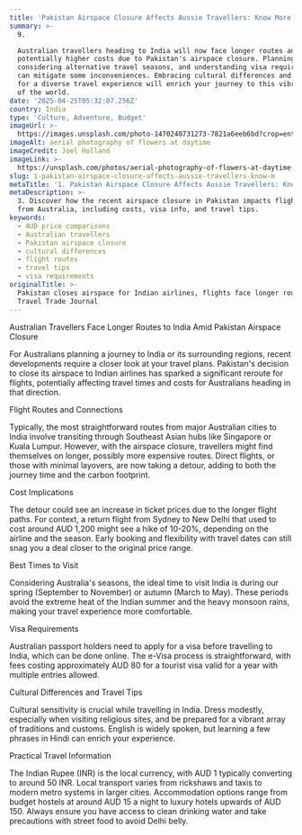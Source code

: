 ```yaml
---
title: 'Pakistan Airspace Closure Affects Aussie Travellers: Know More'
summary: >-
  9. 

  Australian travellers heading to India will now face longer routes and
  potentially higher costs due to Pakistan's airspace closure. Planning ahead,
  considering alternative travel seasons, and understanding visa requirements
  can mitigate some inconveniences. Embracing cultural differences and preparing
  for a diverse travel experience will enrich your journey to this vibrant part
  of the world.
date: '2025-04-25T05:32:07.256Z'
country: India
type: 'Culture, Adventure, Budget'
imageUrl: >-
  https://images.unsplash.com/photo-1470240731273-7821a6eeb6bd?crop=entropy&cs=tinysrgb&fit=max&fm=jpg&ixid=M3w3Mzk5OTB8MHwxfHNlYXJjaHwxfHwxMS4lMjBQcmltYXJ5JTIwZGVzdGluYXRpb24lMjBjb3VudHJ5JTBBSW5kaWElMjAxMy4lMjBUeXBlJTIwb2YlMjB0cmF2ZWwlMEFDdWx0dXJlJTJDJTIwQWR2ZW50dXJlJTJDJTIwQnVkZ2V0JTIwdHJhdmVsJTIwbGFuZHNjYXBlfGVufDB8MHx8fDE3NDU1NTkxMjd8MA&ixlib=rb-4.0.3&q=80&w=1080
imageAlt: aerial photography of flowers at daytime
imageCredit: Joel Holland
imageLink: >-
  https://unsplash.com/photos/aerial-photography-of-flowers-at-daytime-TRhGEGdw-YY
slug: 1-pakistan-airspace-closure-affects-aussie-travellers-know-m
metaTitle: '1. Pakistan Airspace Closure Affects Aussie Travellers: Know More'
metaDescription: >-
  3. Discover how the recent airspace closure in Pakistan impacts flight routes
  from Australia, including costs, visa info, and travel tips.
keywords:
  - AUD price comparisons
  - Australian travellers
  - Pakistan airspace closure
  - cultural differences
  - flight routes
  - travel tips
  - visa requirements
originalTitle: >-
  Pakistan closes airspace for Indian airlines, flights face longer routes -
  Travel Trade Journal
---
```

Australian Travellers Face Longer Routes to India Amid Pakistan Airspace Closure

For Australians planning a journey to India or its surrounding regions, recent developments require a closer look at your travel plans. Pakistan's decision to close its airspace to Indian airlines has sparked a significant reroute for flights, potentially affecting travel times and costs for Australians heading in that direction.

Flight Routes and Connections

Typically, the most straightforward routes from major Australian cities to India involve transiting through Southeast Asian hubs like Singapore or Kuala Lumpur. However, with the airspace closure, travellers might find themselves on longer, possibly more expensive routes. Direct flights, or those with minimal layovers, are now taking a detour, adding to both the journey time and the carbon footprint.

Cost Implications

The detour could see an increase in ticket prices due to the longer flight paths. For context, a return flight from Sydney to New Delhi that used to cost around AUD 1,200 might see a hike of 10-20%, depending on the airline and the season. Early booking and flexibility with travel dates can still snag you a deal closer to the original price range.

Best Times to Visit

Considering Australia's seasons, the ideal time to visit India is during our spring (September to November) or autumn (March to May). These periods avoid the extreme heat of the Indian summer and the heavy monsoon rains, making your travel experience more comfortable.

Visa Requirements

Australian passport holders need to apply for a visa before travelling to India, which can be done online. The e-Visa process is straightforward, with fees costing approximately AUD 80 for a tourist visa valid for a year with multiple entries allowed.

Cultural Differences and Travel Tips

Cultural sensitivity is crucial while travelling in India. Dress modestly, especially when visiting religious sites, and be prepared for a vibrant array of traditions and customs. English is widely spoken, but learning a few phrases in Hindi can enrich your experience.

Practical Travel Information

The Indian Rupee (INR) is the local currency, with AUD 1 typically converting to around 50 INR. Local transport varies from rickshaws and taxis to modern metro systems in larger cities. Accommodation options range from budget hostels at around AUD 15 a night to luxury hotels upwards of AUD 150. Always ensure you have access to clean drinking water and take precautions with street food to avoid Delhi belly.
